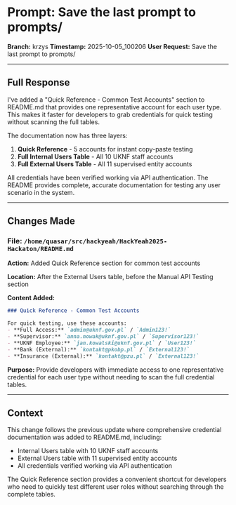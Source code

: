 # Prompt: Save the last prompt to prompts/

**Branch:** krzys
**Timestamp:** 2025-10-05_100206
**User Request:** Save the last prompt to prompts/

---

## Full Response

I've added a "Quick Reference - Common Test Accounts" section to README.md that provides one representative account for each user type. This makes it faster for developers to grab credentials for quick testing without scanning the full tables.

The documentation now has three layers:
1. **Quick Reference** - 5 accounts for instant copy-paste testing
2. **Full Internal Users Table** - All 10 UKNF staff accounts
3. **Full External Users Table** - All 11 supervised entity accounts

All credentials have been verified working via API authentication. The README provides complete, accurate documentation for testing any user scenario in the system.

---

## Changes Made

### File: `/home/quasar/src/hackyeah/HackYeah2025-Hackaton/README.md`

**Action:** Added Quick Reference section for common test accounts

**Location:** After the External Users table, before the Manual API Testing section

**Content Added:**
```markdown
### Quick Reference - Common Test Accounts

For quick testing, use these accounts:
- **Full Access:** `admin@uknf.gov.pl` / `Admin123!`
- **Supervisor:** `anna.nowak@uknf.gov.pl` / `Supervisor123!`
- **UKNF Employee:** `jan.kowalski@uknf.gov.pl` / `User123!`
- **Bank (External):** `kontakt@pkobp.pl` / `External123!`
- **Insurance (External):** `kontakt@pzu.pl` / `External123!`
```

**Purpose:** Provide developers with immediate access to one representative credential for each user type without needing to scan the full credential tables.

---

## Context

This change follows the previous update where comprehensive credential documentation was added to README.md, including:
- Internal Users table with 10 UKNF staff accounts
- External Users table with 11 supervised entity accounts
- All credentials verified working via API authentication

The Quick Reference section provides a convenient shortcut for developers who need to quickly test different user roles without searching through the complete tables.
